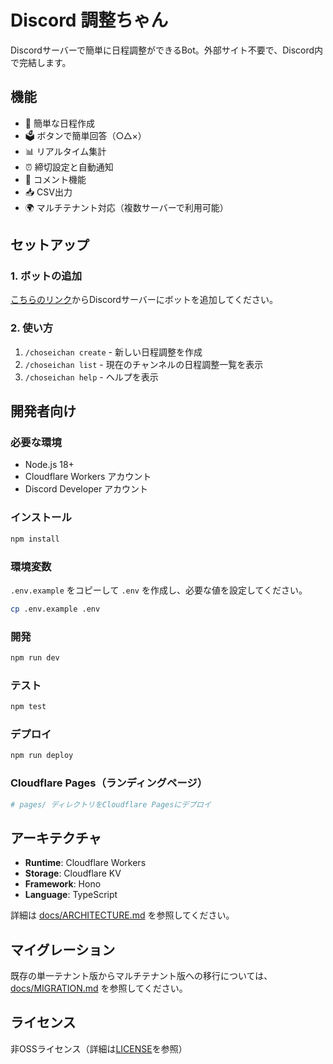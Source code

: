 # Discord 調整ちゃん

Discordサーバーで簡単に日程調整ができるBot。外部サイト不要で、Discord内で完結します。

## 機能

- 📅 簡単な日程作成
- 🗳️ ボタンで簡単回答（○△×）
- 📊 リアルタイム集計
- ⏰ 締切設定と自動通知
- 💬 コメント機能
- 📥 CSV出力
- 🌍 マルチテナント対応（複数サーバーで利用可能）

## セットアップ

### 1. ボットの追加

[こちらのリンク](https://discord.com/api/oauth2/authorize?client_id=1392384546560802947&permissions=2147485696&scope=bot%20applications.commands)からDiscordサーバーにボットを追加してください。

### 2. 使い方

1. `/choseichan create` - 新しい日程調整を作成
2. `/choseichan list` - 現在のチャンネルの日程調整一覧を表示
3. `/choseichan help` - ヘルプを表示

## 開発者向け

### 必要な環境

- Node.js 18+
- Cloudflare Workers アカウント
- Discord Developer アカウント

### インストール

```bash
npm install
```

### 環境変数

`.env.example` をコピーして `.env` を作成し、必要な値を設定してください。

```bash
cp .env.example .env
```

### 開発

```bash
npm run dev
```

### テスト

```bash
npm test
```

### デプロイ

```bash
npm run deploy
```

### Cloudflare Pages（ランディングページ）

```bash
# pages/ ディレクトリをCloudflare Pagesにデプロイ
```

## アーキテクチャ

- **Runtime**: Cloudflare Workers
- **Storage**: Cloudflare KV
- **Framework**: Hono
- **Language**: TypeScript

詳細は [docs/ARCHITECTURE.md](docs/ARCHITECTURE.md) を参照してください。

## マイグレーション

既存の単一テナント版からマルチテナント版への移行については、[docs/MIGRATION.md](docs/MIGRATION.md) を参照してください。

## ライセンス

非OSSライセンス（詳細は[LICENSE](LICENSE)を参照）